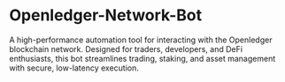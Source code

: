 # Openledger-Network-Bot
A high-performance automation tool for interacting with the Openledger blockchain network. Designed for traders, developers, and DeFi enthusiasts, this bot streamlines trading, staking, and asset management with secure, low-latency execution.
